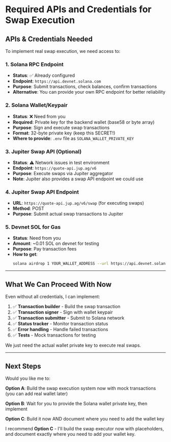 # Required APIs and Credentials for Swap Execution

## APIs & Credentials Needed

To implement real swap execution, we need access to:

### 1. Solana RPC Endpoint
- **Status**: ✅ Already configured
- **Endpoint**: `https://api.devnet.solana.com`
- **Purpose**: Submit transactions, check balances, confirm transactions
- **Alternative**: You can provide your own RPC endpoint for better reliability

### 2. Solana Wallet/Keypair
- **Status**: ❌ Need from you
- **Required**: Private key for the backend wallet (base58 or byte array)
- **Purpose**: Sign and execute swap transactions
- **Format**: 32-byte private key (keep this SECRET!)
- **Where to provide**: `.env` file as `SOLANA_WALLET_PRIVATE_KEY`

### 3. Jupiter Swap API (Optional)
- **Status**: ⚠️ Network issues in test environment
- **Endpoint**: `https://quote-api.jup.ag/v6`
- **Purpose**: Execute swaps via Jupiter aggregator
- **Note**: Jupiter also provides a swap API endpoint we could use

### 4. Jupiter Swap API Endpoint
- **URL**: `https://quote-api.jup.ag/v6/swap` (for executing swaps)
- **Method**: POST
- **Purpose**: Submit actual swap transactions to Jupiter

### 5. Devnet SOL for Gas
- **Status**: Need from you
- **Amount**: ~0.01 SOL on devnet for testing
- **Purpose**: Pay transaction fees
- **How to get**: 
  ```bash
  solana airdrop 1 YOUR_WALLET_ADDRESS --url https://api.devnet.solana.com
  ```

---

## What We Can Proceed With Now

Even without all credentials, I can implement:

1. ✅ **Transaction builder** - Build the swap transaction
2. ✅ **Transaction signer** - Sign with wallet keypair
3. ✅ **Transaction submitter** - Submit to Solana network
4. ✅ **Status tracker** - Monitor transaction status
5. ✅ **Error handling** - Handle failed transactions
6. ✅ **Tests** - Mock transactions for testing

We just need the actual wallet private key to execute real swaps.

---

## Next Steps

Would you like me to:

**Option A**: Build the swap execution system now with mock transactions (you can add real wallet later)

**Option B**: Wait for you to provide the Solana wallet private key, then implement

**Option C**: Build it now AND document where you need to add the wallet key

I recommend **Option C** - I'll build the swap executor now with placeholders, and document exactly where you need to add your wallet key.

